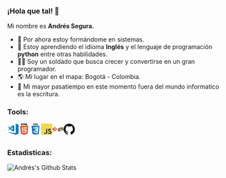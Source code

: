 ### ¡Hola que tal! 👋

Mi nombre es **Andrés Segura.**

- 💪 Por ahora estoy formándome en sistemas.
- 🌱 Estoy aprendiendo el idioma **Inglés** y el lenguaje de programación **python** entre otras habilidades.
- 🧙‍♂️ Soy un soldado que busca crecer y convertirse en un gran programador.
- 🌎 Mi lugar en el mapa: Bogotá - Colombia.
- 📔 Mi mayor pasatiempo en este momento fuera del mundo informatico es la escritura.

### Tools:
<!-- Iconos  -->

<img align="left" alt="Visual Studio Code" width="26px" src="https://raw.githubusercontent.com/github/explore/80688e429a7d4ef2fca1e82350fe8e3517d3494d/topics/visual-studio-code/visual-studio-code.png" />

<img align="left" alt="HTML5" width="26px" src="https://raw.githubusercontent.com/github/explore/80688e429a7d4ef2fca1e82350fe8e3517d3494d/topics/html/html.png" />

<img align="left" alt="CSS3" width="26px" src="https://raw.githubusercontent.com/github/explore/80688e429a7d4ef2fca1e82350fe8e3517d3494d/topics/css/css.png" />

<img align="left" alt="JavaScript" width="26px" src="https://raw.githubusercontent.com/github/explore/80688e429a7d4ef2fca1e82350fe8e3517d3494d/topics/javascript/javascript.png" />

<img align="left" alt="Git" width="26px" src="https://raw.githubusercontent.com/github/explore/80688e429a7d4ef2fca1e82350fe8e3517d3494d/topics/git/git.png" />

<img align="left" alt="GitHub" width="26px" src="https://raw.githubusercontent.com/github/explore/78df643247d429f6cc873026c0622819ad797942/topics/github/github.png" />
<br/>
<br/>

### Estadisticas:
<img align="left" alt="Andrés's Github Stats" src="https://github-readme-stats.vercel.app/api?username=Andr7st&show_icons=true&hide_border=true" />

<br>



<!--
Estadisticas en thema oscuro
<img align="center" src="https://github-readme-stats.vercel.app/api?username=Andr7st&show_icons=true&theme=dark" />

**Seg7st/Seg7st** is a ✨ _special_ ✨ repository because its `README.md` (this file) appears on your GitHub profile.

Here are some ideas to get you started:

- 🔭 I’m currently working on ...
- 🌱 I’m currently learning ...
- 👯 I’m looking to collaborate on ...
- 🤔 I’m looking for help with ...
- 💬 Ask me about ...
- 📫 How to reach me: ...
- 😄 Pronouns: ...
- ⚡ Fun fact: ...
-->

